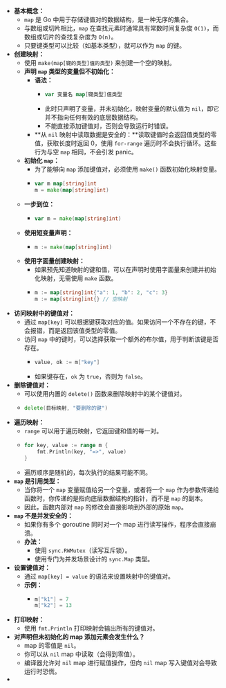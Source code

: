 - **基本概念：**
	- `map` 是 Go 中用于存储键值对的数据结构，是一种无序的集合。
	- 与数组或切片相比，`map` 在查找元素时通常具有常数时间复杂度 `O(1)`，而数组或切片的查找复杂度为 `O(n)`。
	- 只要键类型可以比较（如基本类型），就可以作为 `map` 的键。
- **创建映射：**
	- 使用 `make(map[键的类型]值的类型)` 来创建一个空的映射。
	- **声明 `map` 类型的变量但不初始化：**
		- **语法：**
			- ```go
			  var 变量名 map[键类型]值类型
			  ```
			- 此时只声明了变量，并未初始化，映射变量的默认值为 `nil`，即它并不指向任何有效的底层数据结构。
			- 不能直接添加键值对，否则会导致运行时错误。
		- **从 `nil` 映射中读取数据是安全的：**读取键值时会返回值类型的零值，获取长度时返回 0，使用 `for-range` 遍历时不会执行循环。这些行为与空 `map` 相同，不会引发 panic。
	- **初始化 `map`：**
		- 为了能够向 `map` 添加键值对，必须使用 `make()` 函数初始化映射变量。
		- ```go
		  var m map[string]int
		  m = make(map[string]int)
		  ```
	- **一步到位：**
		- ```go
		  var m = make(map[string]int)
		  ```
	- **使用短变量声明：**
		- ```go
		  m := make(map[string]int)
		  ```
	- **使用字面量创建映射：**
		- 如果预先知道映射的键和值，可以在声明时使用字面量来创建并初始化映射，无需使用 `make` 函数。
		- ```go
		  m := map[string]int{"a": 1, "b": 2, "c": 3}
		  m := map[string]int{} // 空映射
		  ```
- **访问映射中的键值对：**
	- 通过 `map[key]` 可以根据键获取对应的值。如果访问一个不存在的键，不会报错，而是返回该值类型的零值。
	- 访问 `map` 中的键时，可以选择获取一个额外的布尔值，用于判断该键是否存在。
		- ```go
		  value, ok := m["key"]
		  ```
		- 如果键存在，`ok` 为 `true`，否则为 `false`。
- **删除键值对：**
	- 可以使用内置的 `delete()` 函数来删除映射中的某个键值对。
	- ```go
	  delete(目标映射, "要删除的键")
	  ```
- **遍历映射：**
	- `range` 可以用于遍历映射，它返回键和值的每一对。
	- ```go
	  for key, value := range m {
	      fmt.Println(key, "=>", value)
	  }
	  ```
	- 遍历顺序是随机的，每次执行的结果可能不同。
- **`map` 是引用类型：**
	- 当你将一个 `map` 变量赋值给另一个变量，或者将一个 `map` 作为参数传递给函数时，你传递的是指向底层数据结构的指针，而不是 `map` 的副本。
	- 因此，函数内部对 `map` 的修改会直接影响到外部的原始 `map`。
- **`map` 不是并发安全的：**
	- 如果你有多个 goroutine 同时对一个 map 进行读写操作，程序会直接崩溃。
	- **办法：**
		- 使用 `sync.RWMutex`（读写互斥锁）。
		- 使用专门为并发场景设计的 `sync.Map` 类型。
- **设置键值对：**
	- 通过 `map[key] = value` 的语法来设置映射中的键值对。
	- **示例：**
		- ```go
		  m["k1"] = 7
		  m["k2"] = 13
		  ```
- **打印映射：**
	- 使用 `fmt.Println` 打印映射会输出所有的键值对。
- **对声明但未初始化的 map 添加元素会发生什么？**
	- map 的零值是 `nil`。
	- 你可以从 `nil` map 中读取（会得到零值）。
	- 编译器允许对 `nil` map 进行赋值操作，但向 `nil` map 写入键值对会导致运行时恐慌。
-
